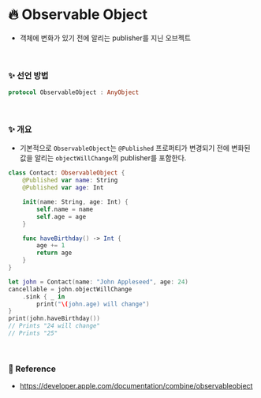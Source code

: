 # :fire: Observable Object
* 객체에 변화가 있기 전에 알리는 publisher를 지닌 오브젝트

<br>

### :sparkles: 선언 방법
```swift
protocol ObservableObject : AnyObject
```
<br>

### :sparkles: 개요
* 기본적으로  `ObservableObject`는  `@Published` 프로퍼티가 변경되기 전에 변화된 값을 알리는 `objectWillChange`의 publisher를 포함한다.
```swift
class Contact: ObservableObject {
    @Published var name: String
    @Published var age: Int

    init(name: String, age: Int) {
        self.name = name
        self.age = age
    }

    func haveBirthday() -> Int {
        age += 1
        return age
    }
}

let john = Contact(name: "John Appleseed", age: 24)
cancellable = john.objectWillChange
    .sink { _ in
        print("\(john.age) will change")
}
print(john.haveBirthday())
// Prints "24 will change"
// Prints "25"

```
<br>

### :memo: Reference
* https://developer.apple.com/documentation/combine/observableobject
